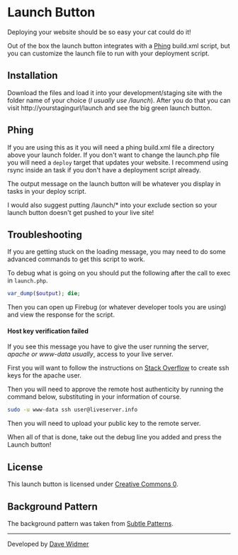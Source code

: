 # Launch Button

Deploying your website should be so easy your cat could do it!

Out of the box the launch button integrates with a
[Phing](http://www.phing.info/trac/) build.xml script, but you can customize 
the launch file to run with your deployment script.

## Installation

Download the files and load it into your development/staging site with the
folder name of your choice (_I usually use /launch_). After you do that you can
visit http://yourstagingurl/launch and see the big green launch button.

## Phing

If you are using this as it you will need a phing build.xml file a directory above
your launch folder. If you don't want to change the launch.php file you will need
a `deploy` target that updates your website. I recommend using rsync inside an
<exec> task if you don't have a deployment script already.

The output message on the launch button will be whatever you display in <echo>
tasks in your deploy script.

I would also suggest putting /launch/* into your exclude section so your launch
button doesn't get pushed to your live site!

## Troubleshooting

If you are getting stuck on the loading message, you may need to do some advanced
commands to get this script to work.

To debug what is going on you should put the following after the call to exec in
`launch.php`.

``` php
var_dump($output); die;
```

Then you can open up Firebug (or whatever developer tools you are using) and view
the response for the script.

#### Host key verification failed

If you see this message you have to give the user running the server, _apache or www-data usually_,
access to your live server.

First you will want to follow the instructions on
[Stack Overflow](http://serverfault.com/questions/231630/how-do-you-create-an-ssh-key-for-the-apache-user-on-redhat)
to create ssh keys for the apache user.

Then you will need to approve the remote host authenticity by running the command below,
substituting in your information of course.

``` bash
sudo -u www-data ssh user@liveserver.info
```

Then you will need to upload your public key to the remote server.

When all of that is done, take out the debug line you added and press the Launch button!

## License

This launch button is licensed under [Creative Commons 0](http://creativecommons.org/publicdomain/zero/1.0/). 

## Background Pattern

The background pattern was taken from [Subtle Patterns](http://subtlepatterns.com/?p=1222).

----

Developed by [Dave Widmer](http://www.davewidmer.net)
